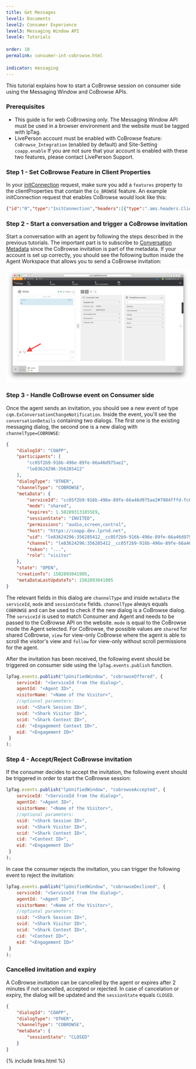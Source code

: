 ```yaml
---
title: Get Messages 
level1: Documents
level2: Consumer Experience
level3: Messaging Window API
level4: Tutorials

order: 10
permalink: consumer-int-cobrowse.html

indicator: messaging
---
```


This tutorial explains how to start a CoBrowse session on consumer side using the Messaging Window and CoBrowse APIs.

### Prerequisites
* This guide is for web CoBrowsing only. The Messaging Window API must be used in a browser environment and the website must be tagged with lpTag. 
* LivePerson account must be enabled with CoBrowse feature: ``CoBrowse_Integration`` (enabled by default) and Site-Setting ``coapp.enable`` If you are not sure that your account is enabled with these two features, please contact LivePerson Support.

### Step 1 - Set CoBrowse Feature in Client Properties

In your [initConnection](/consumer-int-msg-init-con.html) request, make sure you add a ``features`` property to the clientProperties that contain the ``Co_BROWSE`` feature. An example initConnection request that enables CoBrowse would look like this:

```json
{"id":"0","type":"InitConnection","headers":[{"type":".ams.headers.ClientProperties","deviceFamily":"DESKTOP","os":"WINDOWS","features":["CO_BROWSE"]},{"type":".ams.headers.ConsumerAuthentication","jwt":"..."}]}
```

### Step 2 - Start a conversation and trigger a CoBrowse invitation
Start a conversation with an agent by following the steps described in the previous tutorials. The important part is to subscribe to [Conversation Metadata](/consumer-int-conversation-md.html) since the CoBrowse invitation is part of the metadata.
If your account is set up correctly, you should see the following button inside the Agent Workspace that allows you to send a CoBrowse invitation:

![agent_invitation](img/agent_cobrowse_invitation.png)

### Step 3 - Handle CoBrowse event on Consumer side
Once the agent sends an invitation, you should see a new event of type ``cqm.ExConversationChangeNotification``. Inside the event, you'll see the ``conversationDetails`` containing two dialogs. The first one is the existing messaging dialog, the second one is a new dialog with ``channelType=COBROWSE``:

```json
{
    "dialogId": "COAPP",
    "participants": [
        "cc05f2b9-916b-496e-89fe-66a46d975ae2",
        "le83624296:356285412"
    ],
    "dialogType": "OTHER",
    "channelType": "COBROWSE",
    "metaData": {
        "serviceId": "cc05f2b9-916b-496e-89fe-66a46d975ae2#7904fffd-fc68-4d93-b611-4dc06ab26bf4",
        "mode": "shared",
        "expires": 1.502893131855E9,
        "sessionState": "INVITED",
        "permissions": "audio,screen,control",
        "host": "https://coapp.dev.lprnd.net",
        "uid": "le83624296:356285412__cc05f2b9-916b-496e-89fe-66a46d975ae2_1502893040466_1502893041854",
        "channel": "le83624296:356285412__cc05f2b9-916b-496e-89fe-66a46d975ae2_1502893040466",
        "token": "...",
        "role": "visitor"
    },
    "state": "OPEN",
    "creationTs": 1502893041905,
    "metaDataLastUpdateTs": 1502893041905
}
```

The relevant fields in this dialog are ``channelType`` and inside ``metaData`` the ``serviceId``, ``mode`` and ``sessionState`` fields. ``channelType`` always equals ``COBROWSE`` and can be used to check if the new dialog is a CoBrowse dialog. The ``serviceId`` is used to match Consumer and Agent and needs to be passed to the CoBrowse API on the website. ``mode`` is equal to the CoBrowse mode the Agent selected. For CoBrowse, the possible values are ``shared`` for shared CoBrowse, ``view`` for view-only CoBrowse where the agent is able to scroll the visitor's view and ``follow`` for view-only without scroll permissions for the agent.

After the invitation has been received, the following event should be triggered on consumer side using the ``lpTag.events.publish`` function.

```js
lpTag.events.publish("lpUnifiedWindow", "cobrowseOffered", {
 	serviceId: "<ServiceId from the dialog>", 
 	agentId: "<Agent ID>",
 	visitorName: "<Name of the Visitor>",
 	//optional parameters:
 	ssid: "<Shark Session ID>", 
 	svid: "<Shark Visitor ID>", 
 	scid: "<Shark Context ID>", 
 	cid: "<Engagement Context ID>", 
 	eid: "<Engagement ID>"
 }
);
```

### Step 4 - Accept/Reject CoBrowse invitation
If the consumer decides to accept the invitation, the following event should be triggered in order to start the CoBrowse session:

```js
lpTag.events.publish("lpUnifiedWindow", "cobrowseAccepted", {
 	serviceId: "<ServiceId from the dialog>", 
 	agentId: "<Agent ID>",
 	visitorName: "<Name of the Visitor>",
 	//optional parameters:
 	ssid: "<Shark Session ID>", 
 	svid: "<Shark Visitor ID>", 
 	scid: "<Shark Context ID>", 
 	cid: "<Context ID>", 
 	eid: "<Engagement ID>"
 }
);
```

In case the consumer rejects the invitation, you can trigger the following event to reject the invitation:

```js
lpTag.events.publish("lpUnifiedWindow", "cobrowseDeclined", {
 	serviceId: "<ServiceId from the dialog>", 
 	agentId: "<Agent ID>",
 	visitorName: "<Name of the Visitor>",
 	//optional parameters:
 	ssid: "<Shark Session ID>", 
 	svid: "<Shark Visitor ID>", 
 	scid: "<Shark Context ID>", 
 	cid: "<Context ID>", 
 	eid: "<Engagement ID>"
 }
);
```

### Cancelled invitation and expiry
A CoBrowse invitation can be cancelled by the agent or expires after 2 minutes if not cancelled, accepted or rejected. In case of cancelation or expiry, the dialog will be updated and the ``sessionState`` equals ``CLOSED``.

```json
{
	"dialogId": "COAPP",
	"dialogType": "OTHER",
	"channelType": "COBROWSE",
	"metaData": {
		"sessionState": "CLOSED"
	}
}
```



{% include links.html %}
